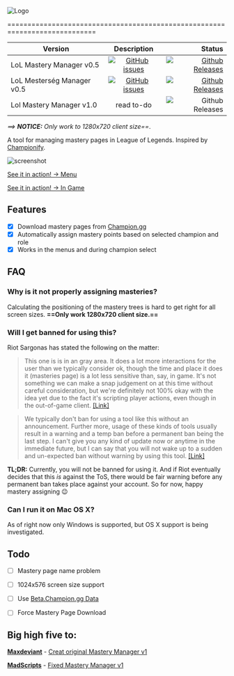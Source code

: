 ![Logo](http://dewster.hu/git/logo.png)

============================================================================


| Version        | Description           | Status  |
| ------------- |:-------------:| -----:|
| LoL Mastery Manager v0.5      | [![GitHub issues](https://img.shields.io/github/issues/dewster/lol-mastery-manager-master-new-client.svg?style=flat-square)](https://github.com/dewster/lol-mastery-manager-master-new-client/issues) | [![Github Releases](https://img.shields.io/github/downloads/dewster/lol-mastery-manager-master-new-client/latest/total.svg?style=flat-square)](https://github.com/dewster/lol-mastery-manager-master-new-client/releases/tag/v0.5ENG) |
| LoL Mesterség Manager v0.5     | [![GitHub issues](https://img.shields.io/github/issues/dewster/lol-mastery-manager-master-new-client.svg?style=flat-square)](https://github.com/dewster/lol-mastery-manager-master-new-client/issues)      |  [![Github Releases](https://img.shields.io/github/downloads/dewster/lol-mastery-manager-master-new-client/latest/total.svg?style=flat-square)](https://github.com/dewster/lol-mastery-manager-master-new-client/releases/tag/v0.5HUN) |
| Lol Mastery Manager v1.0 | read to-do      |   ![Github Releases](https://img.shields.io/badge/status-85%25-673ab7.svg?style=flat-square)|


*==> **NOTICE:** Only work to 1280x720 client size==*.

A tool for managing mastery pages in League of Legends. Inspired by [Championify](https://github.com/dustinblackman/Championify).

![screenshot ](http://dewster.hu/git/Screenshot.png)

[See it in action! -> Menu](https://raw.githubusercontent.com/dewster/lol-mastery-manager-master-new-client/master/Example%201%20-%20Menu.gif)


[See it in action! -> In Game](https://raw.githubusercontent.com/dewster/lol-mastery-manager-master-new-client/master/Example%201%20-%20In%20Game.gif)


Features
--------
- [x] Download mastery pages from [Champion.gg](http://champion.gg/)
- [x] Automatically assign mastery points based on selected champion and role
- [x] Works in the menus and during champion select

FAQ
---

### Why is it not properly assigning masteries?
Calculating the positioning of the mastery trees is hard to get right for all screen sizes.
**==Only work 1280x720 client size.==**
### Will I get banned for using this?
Riot Sargonas has stated the following on the matter:

>This one is is in an gray area. It does a lot more interactions for the user than we typically consider ok, though the time and place it does it (masteries page) is a lot less sensitive than, say, in game.
It's not something we can make a snap judgement on at this time without careful consideration, but we're definitely not 100% okay with the idea yet due to the fact it's scripting player actions, even though in the out-of-game client. [[Link]](https://www.reddit.com/r/leagueoflegends/comments/3oeb8q/just_made_a_tool_for_automatically_creating/cvx7hm3)

>We typically don't ban for using a tool like this without an announcement. Further more, usage of these kinds of tools usually result in a warning and a temp ban before a permanent ban being the last step.
I can't give you any kind of update now or anytime in the immediate future, but I can say that you will not wake up to a sudden and un-expected ban without warning by using this tool. [[Link]](https://www.reddit.com/r/leagueoflegends/comments/3oeb8q/just_made_a_tool_for_automatically_creating/cw03o71)

**TL;DR:** Currently, you will not be banned for using it. And if Riot eventually decides that this *is* against the ToS, there would be fair warning before any permanent ban takes place against your account. So for now, happy mastery assigning :wink:

### Can I run it on Mac OS X?
As of right now only Windows is supported, but OS X support is being investigated.

Todo
---
- [ ] Mastery page name problem
- [ ] 1024x576 screen size support
- [ ] Use [Beta.Champion.gg Data](http://beta.champion.gg/faq)
- [ ] Force Mastery Page Download


Big high five to:
---
 **[Maxdeviant](https://github.com/maxdeviant)** - [Creat original Mastery Manager v1](https://github.com/maxdeviant/lol-mastery-manager)

**[MadScripts]( https://github.com/MadScripts)** - [Fixed Mastery Manager v1](https://github.com/MadScripts/lol-mastery-manager)
